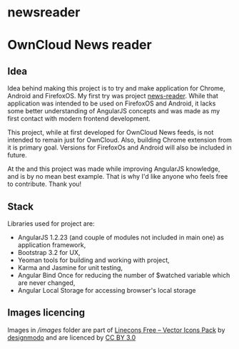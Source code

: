 newsreader
==========

# OwnCloud News reader

## Idea

Idea behind making this project is to try and make application for Chrome, Android and FirefoxOS. My first try was project [news-reader](https://github.com/owncloud/news-mobile). While that application was intended to be used on FirefoxOS and Android, it lacks some better understanding of AngularJS concepts and was made as my first contact with modern frontend development.

This project, while at first developed for OwnCloud News feeds, is not intended to remain just for OwnCloud. Also, building Chrome extension from it is primary goal. Versions for FirefoxOs and Android will also be included in future.

At the and this project was made while improving AngularJS knowledge, and is by no mean best example. That is why I'd like anyone who feels free to contribute. Thank you!

## Stack

Libraries used for project are:
 - AngularJS 1.2.23 (and couple of modules not included in main one) as application framework,
 - Bootstrap 3.2 for UX, 
 - Yeoman tools for building and working with project,
 - Karma and Jasmine for unit testing,
 - Angular Bind Once for reducing the number of $watched variable which are never changed, 
 - Angular Local Storage for accessing browser's local storage


## Images licencing

Images in */images* folder are part of [Linecons Free – Vector Icons Pack](https://www.iconfinder.com/iconsets/linecons-free-vector-icons-pack) by [designmodo](https://www.iconfinder.com/designmodo) and are licenced by [CC BY 3.0](http://creativecommons.org/licenses/by/3.0/)
